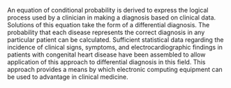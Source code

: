 An equation of conditional probability is derived to express the logical process used by a clinician in making a diagnosis based on clinical data. Solutions of this equation take the form of a differential diagnosis. The probability that each disease represents the correct diagnosis in any particular patient can be calculated. Sufficient statistical data regarding the incidence of clinical signs, symptoms, and electrocardiographic findings in patients with congenital heart disease have been assembled to allow application of this approach to differential diagnosis in this field. This approach provides a means by which electronic computing equipment can be used to advantage in clinical medicine. 
